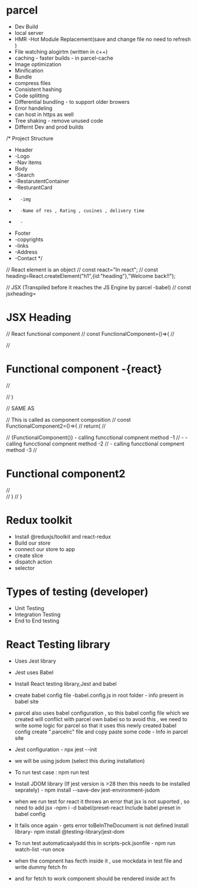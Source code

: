 # parcel 
- Dev Build 
- local server 
- HMR -Hot Module Replacement(save and change file no need to refresh )
- File watching alogirtm (written in c++)
- caching - faster builds - in parcel-cache
- Image optimization
- Minification 
- Bundle
- compress files
- Consistent hashing 
- Code splitting 
- Differential bundling - to support older browers
- Error handeling 
- can host in https as well
- Tree shaking - remove unused code
- Differnt Dev and prod builds

/* Project Structure
* Header
*  -Logo
*  -Nav items
* Body
*  -Search
*  -RestarutentContainer
*   -ResturantCard
*       -img
*       -Name of res , Rating , cusines , delivery time
*       -
* Footer
*  -copyrights
*  -links
*  -Address
*  -Contact
*/

<!-- Self notes -->

// React element is an object 
// const react="In react";
// const heading=React.createElement("h1",{id:"heading"},"Welcome back!!");

// JSX (Transpiled before it reaches the JS Engine by parcel -babel)
// const jsxheading=<h1>JSX Heading</h1>

// React functional component
// const FunctionalComponent=()=>(
//         <div id="container">
//         <h1>Functional component -{react}</h1>
//     </div>
    
// )

// SAME AS

// This is called as component composition
// const FunctionalComponent2=()=>{
//     return(
//         <div id="container2">
//             {FunctionalComponent()} - calling funcctional compnent method -1
//             <FunctionalComponent></FunctionalComponent> - - calling funcctional compnent method -2
//         <FunctionalComponent /> - calling funcctional compnent method -3
//         <h1>Functional component2</h1>
//     </div>
//     )
// }

# Redux toolkit
   -  Install @reduxjs/toolkit and react-redux
   -  Build our store
   -  connect our store to app
   -  create slice
   -  dispatch action
   -  selector

# Types of testing (developer)

   - Unit Testing
   - Integration Testing
   -  End to End testing

# React Testing library

   - Uses Jest library
   - Jest uses Babel
   - Install React testing library,Jest and babel
   - create babel config file -babel.config.js in root folder - info present in babel site
   - parcel also uses babel configuration , so this babel config file which we created will conflict with parcel own babel
     so to avoid this , we need to write some logic for parcel so that it uses this newly created babel config
     create ".parcelrc" file and copy paste some code  - Info in parcel site
   - Jest configuration - npx jest --init
   - we will be using jsdom (select this during installation)
   - To run test case : npm run test
   - Install JDOM library (If jest version is >28 then this needs to be installed seprately) - npm install --save-dev jest-environment-jsdom
   - when we run test for react it throws an error that jsx is not suported , so need to add jsx  -npm i -d babel/preset-react
     Include babel preset in babel config
   - It fails once again - gets error toBeInTheDocument is not defined
     Install library- npm install @testing-library/jest-dom

   - To run test automaticaalyadd this in scripts-pck.jsonfile - npm run watch-list -run once
   - when the compnent has fecth inside it , use mockdata in test file and write dummy fetch fn
   - and for fetch to work component should be rendered inside act fn 

<!-- self note ends -->

